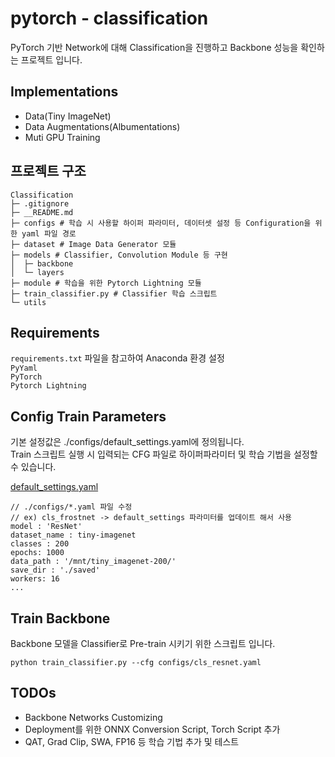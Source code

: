 # pytorch - classification
PyTorch 기반 Network에 대해 Classification을 진행하고 Backbone 성능을 확인하는 프로젝트 입니다.

## Implementations

- Data(Tiny ImageNet)
- Data Augmentations(Albumentations)
- Muti GPU Training

## 프로젝트 구조

```
Classification
├─ .gitignore
├─ __README.md
├─ configs # 학습 시 사용할 하이퍼 파라미터, 데이터셋 설정 등 Configuration을 위한 yaml 파일 경로
├─ dataset # Image Data Generator 모듈
├─ models # Classifier, Convolution Module 등 구현
│  ├─ backbone
│  └─ layers
├─ module # 학습을 위한 Pytorch Lightning 모듈
├─ train_classifier.py # Classifier 학습 스크립트
└─ utils

```

## Requirements
`requirements.txt` 파일을 참고하여 Anaconda 환경 설정  
`PyYaml`  
`PyTorch`  
`Pytorch Lightning`

## Config Train Parameters

기본 설정값은 ./configs/default_settings.yaml에 정의됩니다.  
Train 스크립트 실행 시 입력되는 CFG 파일로 하이퍼파라미터 및 학습 기법을 설정할 수 있습니다.

[default_settings.yaml](./configs/default_settings.yaml)

    // ./configs/*.yaml 파일 수정
    // ex) cls_frostnet -> default_settings 파라미터를 업데이트 해서 사용
    model : 'ResNet'
    dataset_name : tiny-imagenet
    classes : 200
    epochs: 1000
    data_path : '/mnt/tiny_imagenet-200/'
    save_dir : './saved'
    workers: 16
    ...

## Train Backbone

Backbone 모델을 Classifier로 Pre-train 시키기 위한 스크립트 입니다.

    python train_classifier.py --cfg configs/cls_resnet.yaml

## TODOs
- Backbone Networks Customizing
- Deployment를 위한 ONNX Conversion Script, Torch Script 추가
- QAT, Grad Clip, SWA, FP16 등 학습 기법 추가 및 테스트
